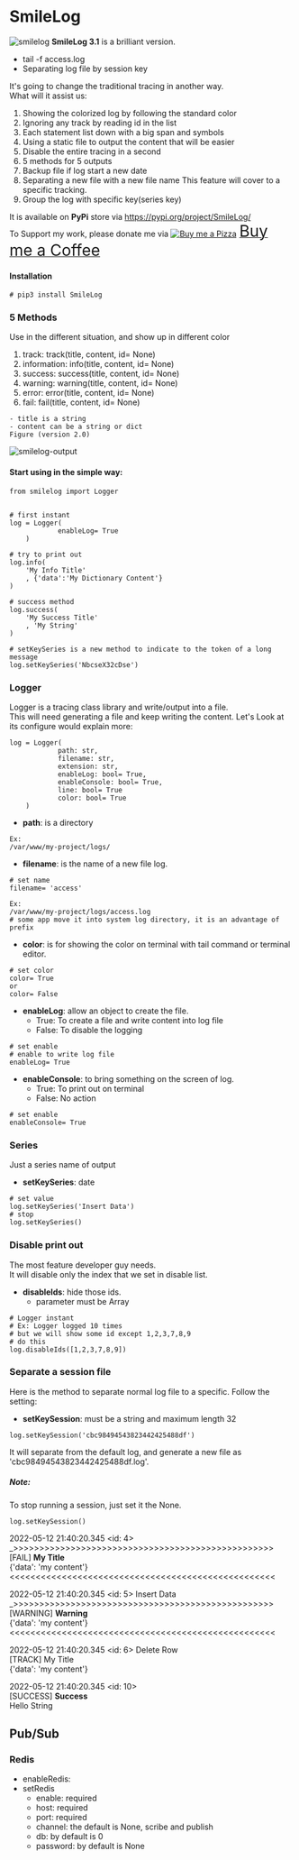 # SmileLog
![smilelog](https://user-images.githubusercontent.com/227092/76993446-6e44ff00-697f-11ea-9aed-970b8fa0e126.png)
**SmileLog 3.1** is a brilliant version.
- tail -f access.log
- Separating log file by session key

It's going to change the traditional tracing in another way.\
What will it assist us:
 
1. Showing the colorized log by following the standard color
2. Ignoring any track by reading id in the list 
3. Each statement list down with a big span and symbols
4. Using a static file to output the content that will be easier
5. Disable the entire tracing in a second
6. 5 methods for 5 outputs
7. Backup file if log start a new date
8. Separating a new file with a new file name
This feature will cover to a specific tracking.
9. Group the log with specific key(series key)

It is available on **PyPi** store via https://pypi.org/project/SmileLog/ \
To Support my work, please donate me via <a class="bmc-button" target="_blank" href="https://www.buymeacoffee.com/sitthykun"><img src="https://cdn.buymeacoffee.com/buttons/bmc-new-btn-logo.svg" alt="Buy me a Pizza"><span style="margin-left:5px;font-size:28px !important;">Buy me a Coffee</span></a>
 
#### Installation
```
# pip3 install SmileLog
```

### 5 Methods
Use in the different situation, and show up in different color
1. track: track(title, content, id= None)
2. information: info(title, content, id= None)
3. success: success(title, content, id= None)
4. warning: warning(title, content, id= None)
5. error: error(title, content, id= None)
6. fail: fail(title, content, id= None)
```
- title is a string
- content can be a string or dict
Figure (version 2.0)
```
![smilelog-output](https://user-images.githubusercontent.com/227092/76993665-c845c480-697f-11ea-862d-8622cca09f14.png)

#### Start using in the simple way:

```
from smilelog import Logger


# first instant
log	= Logger(
            enableLog= True
	)

# try to print out
log.info(
	'My Info Title'
	, {'data':'My Dictionary Content'}
)

# success method
log.success(
	'My Success Title'
	, 'My String'
)

# setKeySeries is a new method to indicate to the token of a long message
log.setKeySeries('NbcseX32cDse')
```

### Logger
Logger is a tracing class library and write/output into a file.\
This will need generating a file and keep writing the content.
Let's Look at its configure would explain more:

```
log	= Logger(
            path: str, 
            filename: str, 
            extension: str,  
            enableLog: bool= True,
            enableConsole: bool= True,
            line: bool= True
            color: bool= True
	)
```
- **path**: is a directory
```
Ex:
/var/www/my-project/logs/

```
- **filename**: is the name of a new file log. 
```
# set name
filename= 'access'

Ex: 
/var/www/my-project/logs/access.log 
# some app move it into system log directory, it is an advantage of prefix

```
- **color**: is for showing the color on terminal with tail command or terminal editor.
```
# set color
color= True
or
color= False
```
- **enableLog**: allow an object to create the file.
	- True: To create a file and write content into log file
	- False: To disable the logging
```
# set enable
# enable to write log file
enableLog= True
```

- **enableConsole**: to bring something on the screen of log.
	- True: To print out on terminal
	- False: No action
```
# set enable
enableConsole= True
```

### Series
Just a series name of output
- **setKeySeries**: date
```
# set value
log.setKeySeries('Insert Data')
# stop
log.setKeySeries()
```

### Disable print out
The most feature developer guy needs.\
It will disable only the index that we set in disable list.
- **disableIds**: hide those ids.
  - parameter must be Array

```
# Logger instant
# Ex: Logger logged 10 times
# but we will show some id except 1,2,3,7,8,9
# do this
log.disableIds([1,2,3,7,8,9])
```

### Separate a session file 
Here is the method to separate normal log file to a specific.
Follow the setting: 
- **setKeySession**: must be a string and maximum length 32

```
log.setKeySession('cbc98494543823442425488df')
```
It will separate from the default log, and generate a new file as 'cbc98494543823442425488df.log'.
##### Note: 
To stop running a session, just set it the None.
```
log.setKeySession()
```

2022-05-12 21:40:20.345 <id: 4>\
_>>>>>>>>>>>>>>>>>>>>>>>>>>>>>>>>>>>>>>>>>>>>>>>>>>\
[FAIL] **My Title**\
{'data': 'my content'}  
<<<<<<<<<<<<<<<<<<<<<<<<<<<<<<<<<<<<<<<<<<<<<<<<<<<



2022-05-12 21:40:20.345 <id: 5> Insert Data\
_>>>>>>>>>>>>>>>>>>>>>>>>>>>>>>>>>>>>>>>>>>>>>>>>>>\
[WARNING] **Warning**\
{'data': 'my content'}\
<<<<<<<<<<<<<<<<<<<<<<<<<<<<<<<<<<<<<<<<<<<<<<<<<<<



2022-05-12 21:40:20.345 <id: 6> Delete Row\
[TRACK] My Title\
{'data': 'my content'}



2022-05-12 21:40:20.345 <id: 10>\
[SUCCESS] **Success**\
Hello String

## Pub/Sub
### Redis
- enableRedis:
- setRedis
  - enable: required
  - host: required
  - port: required
  - channel: the default is None, scribe and publish
  - db: by default is 0
  - password: by default is None
